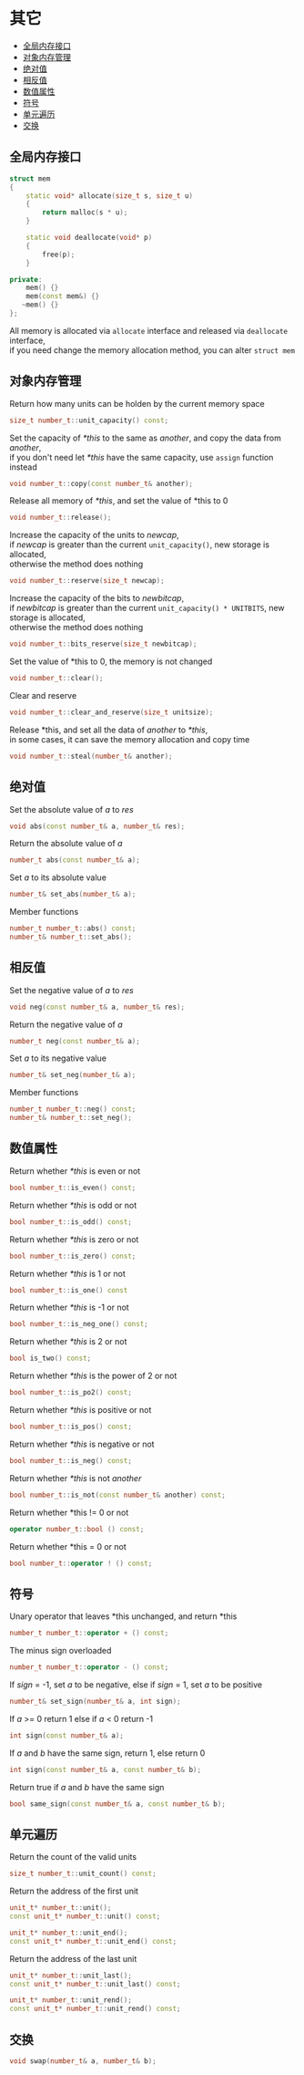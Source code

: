 <h1>其它</h1>

 * [全局内存接口](#title1)
 * [对象内存管理](#title2)
 * [绝对值](#title3)
 * [相反值](#title4)
 * [数值属性](#title5)
 * [符号](#title6)
 * [单元遍历](#title7)
 * [交换](#title8)

<h2 id="title1">全局内存接口</h2>

```C++
struct mem
{
    static void* allocate(size_t s, size_t u)
    {
        return malloc(s * u);
    }

    static void deallocate(void* p)
    {
        free(p);
    }

private:
    mem() {}
    mem(const mem&) {}
   ~mem() {}
};
```

All memory is allocated via `allocate` interface and released via `deallocate` interface,  
if you need change the memory allocation method, you can alter `struct mem`

<h2 id="title2">对象内存管理</h2>

Return how many units can be holden by the current memory space
```C++
size_t number_t::unit_capacity() const;
```

Set the capacity of _*this_ to the same as _another_, and copy the data from _another_,  
if you don't need let _*this_ have the same capacity, use `assign` function instead
```C++
void number_t::copy(const number_t& another);
```

Release all memory of _*this_, and set the value of *this to 0
```C++
void number_t::release();
```

Increase the capacity of the units to _newcap_,  
if _newcap_ is greater than the current `unit_capacity()`, new storage is allocated,  
otherwise the method does nothing
```C++
void number_t::reserve(size_t newcap);
```

Increase the capacity of the bits to _newbitcap_,  
if _newbitcap_ is greater than the current `unit_capacity() * UNITBITS`, new storage is allocated,  
otherwise the method does nothing
```C++
void number_t::bits_reserve(size_t newbitcap);
```

Set the value of *this to 0, the memory is not changed
```C++
void number_t::clear();
```

Clear and reserve
```C++
void number_t::clear_and_reserve(size_t unitsize);
```

Release *this, and set all the data of _another_ to _*this_,  
in some cases, it can save the memory allocation and copy time
```C++
void number_t::steal(number_t& another);
```

<h2 id="title3">绝对值</h2>

Set the absolute value of _a_ to _res_
```C++
void abs(const number_t& a, number_t& res);
```

Return the absolute value of _a_ 
```C++
number_t abs(const number_t& a);
```

Set _a_ to its absolute value
```C++
number_t& set_abs(number_t& a);
```

Member functions
```C++
number_t number_t::abs() const;
number_t& number_t::set_abs();
```

<h2 id="title4">相反值</h2>

Set the negative value of _a_ to _res_
```C++
void neg(const number_t& a, number_t& res);
```

Return the negative value of _a_ 
```C++
number_t neg(const number_t& a);
```

Set _a_ to its negative value
```C++
number_t& set_neg(number_t& a);
```

Member functions
```C++
number_t number_t::neg() const;
number_t& number_t::set_neg();
```

<h2 id="title5">数值属性</h2>

Return whether _*this_ is even or not
```C++
bool number_t::is_even() const;
```

Return whether _*this_ is odd or not
```C++
bool number_t::is_odd() const;
```

Return whether _*this_ is zero or not
```C++
bool number_t::is_zero() const;
```

Return whether _*this_ is 1 or not
```C++
bool number_t::is_one() const
```

Return whether _*this_ is -1 or not
```C++
bool number_t::is_neg_one() const;
```

Return whether _*this_ is 2 or not
```C++
bool is_two() const;
```

Return whether _*this_ is the power of 2 or not
```C++
bool number_t::is_po2() const;
```

Return whether _*this_ is positive or not
```C++
bool number_t::is_pos() const;
```

Return whether _*this_ is negative or not
```C++
bool number_t::is_neg() const;
```

Return whether _*this_ is not _another_
```C++
bool number_t::is_not(const number_t& another) const;
```

Return whether *this != 0 or not
```C++
operator number_t::bool () const;
```

Return whether *this = 0 or not
```C++
bool number_t::operator ! () const;
```

<h2 id="title6">符号</h2>

Unary operator that leaves *this unchanged, and return *this
```C++
number_t number_t::operator + () const;
```

The minus sign overloaded
```C++
number_t number_t::operator - () const;
```

If _sign_ = -1, set _a_ to be negative, else if _sign_ = 1, set _a_ to be positive
```C++
number_t& set_sign(number_t& a, int sign);
```

If _a_ >= 0 return 1 else if _a_ < 0 return -1
```C++
int sign(const number_t& a);
```

If _a_ and _b_ have the same sign, return 1, else return 0
```C++
int sign(const number_t& a, const number_t& b);
```

Return true if _a_ and _b_ have the same sign
```C++
bool same_sign(const number_t& a, const number_t& b);
```

<h2 id="title7">单元遍历</h2>

Return the count of the valid units
```C++
size_t number_t::unit_count() const;
```

Return the address of the first unit
```C++
unit_t* number_t::unit();
const unit_t* number_t::unit() const;
```

```C++
unit_t* number_t::unit_end();
const unit_t* number_t::unit_end() const;
```

Return the address of the last unit
```C++
unit_t* number_t::unit_last();
const unit_t* number_t::unit_last() const;
```

```C++
unit_t* number_t::unit_rend();
const unit_t* number_t::unit_rend() const;
```

<h2 id="title8">交换</h2>

```C++
void swap(number_t& a, number_t& b);
```
